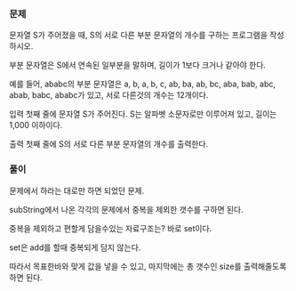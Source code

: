 ### 문제

문자열 S가 주어졌을 때, S의 서로 다른 부분 문자열의 개수를 구하는 프로그램을 작성하시오.

부분 문자열은 S에서 연속된 일부분을 말하며, 길이가 1보다 크거나 같아야 한다.

예를 들어, ababc의 부분 문자열은 a, b, a, b, c, ab, ba, ab, bc, aba, bab, abc, abab, babc, ababc가 있고, 서로 다른것의 개수는 12개이다.

입력
첫째 줄에 문자열 S가 주어진다. S는 알파벳 소문자로만 이루어져 있고, 길이는 1,000 이하이다.

출력
첫째 줄에 S의 서로 다른 부분 문자열의 개수를 출력한다.


### 풀이

문제에서 하라는 대로만 하면 되었던 문제.   

subString에서 나온 각각의 문제에서 중복을 제외한 갯수를 구하면 된다.   

중복을 제외하고 편할게 담을수있는 자료구조는? 바로 set이다.   

set은 add를 할때 중복되게 담지 않는다.   

따라서 목표한바와 맞게 값을 넣을 수 있고, 마지막에는 총 갯수인 size를 출력해줄도록 하면 된다.
